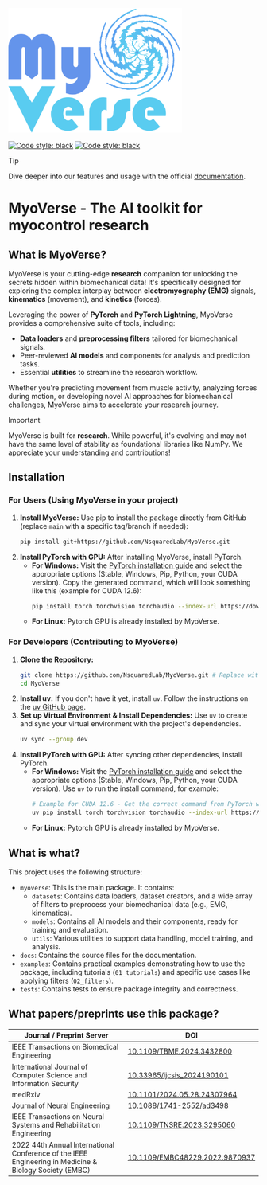 <img src="./docs/source/_static/myoverse_logo.png" height="250">

<a href="https://www.python.org/downloads/release/python-3100/"><img alt="Code style: black" src="https://img.shields.io/badge/python-%3E=3.10,%20%3C=3.13-blue"></a>
<a href="https://www.pytorchlightning.ai/"><img alt="Code style: black" src="https://img.shields.io/badge/uses-pytorch & pytorch lighting-blueviolet"></a>

> [!TIP]
> Dive deeper into our features and usage with the official [documentation](https://nsquaredlab.github.io/MyoVerse/).

# MyoVerse - The AI toolkit for myocontrol research

## What is MyoVerse? 
MyoVerse is your cutting-edge **research** companion for unlocking the secrets hidden within biomechanical data! It's specifically designed for exploring the complex interplay between **electromyography (EMG)** signals, **kinematics** (movement), and **kinetics** (forces).

Leveraging the power of **PyTorch** and **PyTorch Lightning**, MyoVerse provides a comprehensive suite of tools, including:
*   **Data loaders** and **preprocessing filters** tailored for biomechanical signals.
*   Peer-reviewed **AI models** and components for analysis and prediction tasks.
*   Essential **utilities** to streamline the research workflow.

Whether you're predicting movement from muscle activity, analyzing forces during motion, or developing novel AI approaches for biomechanical challenges, MyoVerse aims to accelerate your research journey.

> [!IMPORTANT]  
> MyoVerse is built for **research**. While powerful, it's evolving and may not have the same level of stability as foundational libraries like NumPy. We appreciate your understanding and contributions!

## Installation

### For Users (Using MyoVerse in your project)

1.  **Install MyoVerse:** Use pip to install the package directly from GitHub (replace `main` with a specific tag/branch if needed):
    ```bash
    pip install git+https://github.com/NsquaredLab/MyoVerse.git
    ```
2.  **Install PyTorch with GPU:** After installing MyoVerse, install PyTorch.
    *   **For Windows:** Visit the [PyTorch installation guide](https://pytorch.org/get-started/locally/) and select the appropriate options (Stable, Windows, Pip, Python, your CUDA version). Copy the generated command, which will look something like this (example for CUDA 12.6):
        ```bash
        pip install torch torchvision torchaudio --index-url https://download.pytorch.org/whl/cu126 --upgrade
        ```
    *   **For Linux:** Pytorch GPU is already installed by MyoVerse.

### For Developers (Contributing to MyoVerse)

1.  **Clone the Repository:**
    ```bash
    git clone https://github.com/NsquaredLab/MyoVerse.git # Replace with your actual repo URL if different
    cd MyoVerse
    ```
2.  **Install uv:** If you don't have it yet, install `uv`. Follow the instructions on the [uv GitHub page](https://github.com/astral-sh/uv).
3.  **Set up Virtual Environment & Install Dependencies:** Use `uv` to create and sync your virtual environment with the project's dependencies.
    ```bash
    uv sync --group dev
    ```
4.  **Install PyTorch with GPU:** After syncing other dependencies, install PyTorch.
    *   **For Windows:** Visit the [PyTorch installation guide](https://pytorch.org/get-started/locally/) and select the appropriate options (Stable, Windows, Pip, Python, your CUDA version). Use `uv` to run the install command, for example:
        ```bash
        # Example for CUDA 12.6 - Get the correct command from PyTorch website!
        uv pip install torch torchvision torchaudio --index-url https://download.pytorch.org/whl/cu126 --upgrade
        ```
    *   **For Linux:** Pytorch GPU is already installed by MyoVerse.

## What is what?
This project uses the following structure:
- `myoverse`: This is the main package. It contains:
  - `datasets`: Contains data loaders, dataset creators, and a wide array of filters to preprocess your biomechanical data (e.g., EMG, kinematics).
  - `models`: Contains all AI models and their components, ready for training and evaluation.
  - `utils`: Various utilities to support data handling, model training, and analysis.
- `docs`: Contains the source files for the documentation.
- `examples`: Contains practical examples demonstrating how to use the package, including tutorials (`01_tutorials`) and specific use cases like applying filters (`02_filters`).
- `tests`: Contains tests to ensure package integrity and correctness.

## What papers/preprints use this package?
| Journal / Preprint Server                                                                              | DOI                                                                              |
|--------------------------------------------------------------------------------------------------------|----------------------------------------------------------------------------------|
| IEEE Transactions on Biomedical Engineering                                                            | [10.1109/TBME.2024.3432800](https://doi.org/10.1109/TBME.2024.3432800)           |
| International Journal of Computer Science and Information Security                                     | [10.33965/ijcsis_2024190101](https://doi.org/10.33965/ijcsis_2024190101)         |
| medRxiv                                                                                                | [10.1101/2024.05.28.24307964](https://doi.org/10.1101/2024.05.28.24307964)       |
| Journal of Neural Engineering                                                                          | [10.1088/1741-2552/ad3498](https://doi.org/10.1088/1741-2552/ad3498)                            |
| IEEE Transactions on Neural Systems and Rehabilitation Engineering                                     | [10.1109/TNSRE.2023.3295060](https://doi.org/10.1109/TNSRE.2023.3295060)         |
| 2022 44th Annual International Conference of the IEEE Engineering in Medicine & Biology Society (EMBC) | [10.1109/EMBC48229.2022.9870937](https://doi.org/10.1109/EMBC48229.2022.9870937) |
